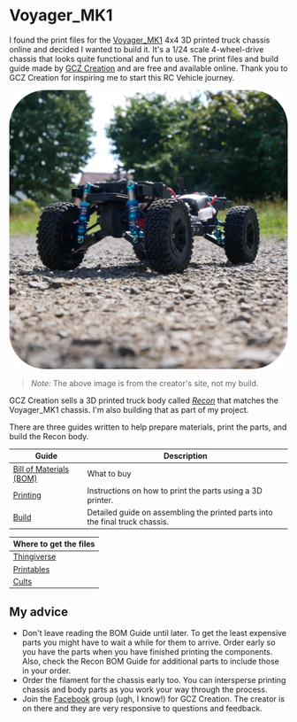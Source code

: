 # Voyager_MK1

I found the print files for the [Voyager_MK1](https://gcz-creation.com/voyager_mk1-2/) 4x4 3D printed truck chassis online and decided I wanted to build it. It's a 1/24 scale 4-wheel-drive chassis that looks quite functional and fun to use. The print files and build guide made by [GCZ Creation](https://gcz-creation.com/) and are free and available online. Thank you to GCZ Creation for inspiring me to start this RC Vehicle journey.

!["Voyager_MK1 3D printed RC off road chassis"](../images/Voyager-mk1-1024w.webp "An RC truck 3D printed chassis")

> *Note:* The above image is from the creator's site, not my build.

GCZ Creation sells a 3D printed truck body called [*Recon*](./recon.md) that matches the Voyager_MK1 chassis. I'm also building that as part of my project.

There are three guides written to help prepare materials, print the parts, and build the Recon body.

| Guide | Description |
|-------|-------------|
| [Bill of Materials (BOM)](https://docs.google.com/presentation/d/11Y_GmD9s0-Ci28eno_yFh6EEDxndLT5MRmE85NNxkUk/edit#slide=id.g28f9ad9ed56_1_0) | What to buy |
| [Printing](https://docs.google.com/presentation/d/1lvwPIc1goK-NP6fZSq7aW_BkPhivgA5mtONZM_Pz8Oo/edit#slide=id.g2dedf7ee755_0_103) | Instructions on how to print the parts using a 3D printer. |
| [Build](https://docs.google.com/presentation/d/1zMWEAc3pfqOwVZxiSLQSs3KfB4sd-50Kix4_I4QGEFg/edit#slide=id.g2dedf7ee755_0_103) | Detailed guide on assembling the printed parts into the final truck chassis. |

| Where to get the files |
| --- |
| [Thingiverse](https://www.thingiverse.com/thing:6760406/files) |
| [Printables](https://www.printables.com/model/1001592-voyager-mk1-3d-printed-110-offroad-rc-chassis) |
| [Cults](https://cults3d.com/fr/mod%C3%A8le-3d/jeu/voyager-mk1-3d-printed-1-10-offroad-rc-chassis) |

## My advice

- Don't leave reading the BOM Guide until later. To get the least expensive parts you might have to wait a while for them to arrive. Order early so you have the parts when you have finished printing the components. Also, check the Recon BOM Guide for additional parts to include those in your order.
- Order the filament for the chassis early too. You can intersperse printing chassis and body parts as you work your way through the process.
- Join the [Facebook](https://www.facebook.com/groups/987064876515079) group (ugh, I know!) for GCZ Creation. The creator is on there and they are very responsive to questions and feedback.
